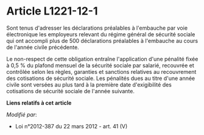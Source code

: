 # Article L1221-12-1

Sont tenus d'adresser les déclarations préalables à l'embauche par voie électronique les employeurs relevant du régime
général de sécurité sociale qui ont accompli plus de 500 déclarations préalables à l'embauche au cours de l'année civile
précédente.

Le non-respect de cette obligation entraîne l'application d'une pénalité fixée à 0,5 % du plafond mensuel de la sécurité
sociale par salarié, recouvrée et contrôlée selon les règles, garanties et sanctions relatives au recouvrement des
cotisations de sécurité sociale. Les pénalités dues au titre d'une année civile sont versées au plus tard à la première date
d'exigibilité des cotisations de sécurité sociale de l'année suivante.

**Liens relatifs à cet article**

_Modifié par_:

  - Loi n°2012-387 du 22 mars 2012 - art. 41 (V)

